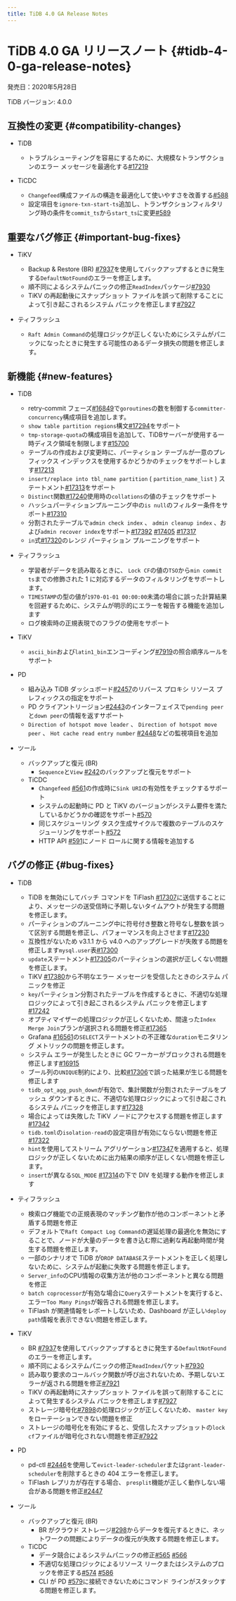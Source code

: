 ```yaml
---
title: TiDB 4.0 GA Release Notes
---
```


# TiDB 4.0 GA リリースノート {#tidb-4-0-ga-release-notes}

発売日：2020年5月28日

TiDB バージョン: 4.0.0

## 互換性の変更 {#compatibility-changes}

-   TiDB
    -   トラブルシューティングを容易にするために、大規模なトランザクションのエラー メッセージを最適化する[#17219](https://github.com/pingcap/tidb/pull/17219)

-   TiCDC
    -   `Changefeed`構成ファイルの構造を最適化して使いやすさを改善する[#588](https://github.com/pingcap/tiflow/pull/588)
    -   設定項目を`ignore-txn-start-ts`追加し、トランザクションフィルタリング時の条件を`commit_ts`から`start_ts`に変更[#589](https://github.com/pingcap/tiflow/pull/589)

## 重要なバグ修正 {#important-bug-fixes}

-   TiKV
    -   Backup &amp; Restore (BR) [#7937](https://github.com/tikv/tikv/pull/7937)を使用してバックアップするときに発生する`DefaultNotFound`のエラーを修正します。
    -   順不同によるシステムパニックの修正`ReadIndex`パッケージ[#7930](https://github.com/tikv/tikv/pull/7930)
    -   TiKV の再起動後にスナップショット ファイルを誤って削除することによって引き起こされるシステム パニックを修正します[#7927](https://github.com/tikv/tikv/pull/7927)

-   ティフラッシュ
    -   `Raft Admin Command`の処理ロジックが正しくないためにシステムがパニックになったときに発生する可能性のあるデータ損失の問題を修正します。

## 新機能 {#new-features}

-   TiDB
    -   retry-commit フェーズ[#16849](https://github.com/pingcap/tidb/pull/16849)で`goroutines`の数を制御する`committer-concurrency`構成項目を追加します。
    -   `show table partition regions`構文[#17294](https://github.com/pingcap/tidb/pull/17294)をサポート
    -   `tmp-storage-quota`の構成項目を追加して、TiDBサーバーが使用する一時ディスク領域を制限します[#15700](https://github.com/pingcap/tidb/pull/15700)
    -   テーブルの作成および変更時に、パーティション テーブルが一意のプレフィックス インデックスを使用するかどうかのチェックをサポートします[#17213](https://github.com/pingcap/tidb/pull/17213)
    -   `insert/replace into tbl_name partition` ( `partition_name_list` ) ステートメント[#17313](https://github.com/pingcap/tidb/pull/17313)をサポート
    -   `Distinct`関数[#17240](https://github.com/pingcap/tidb/pull/17240)使用時の`collations`の値のチェックをサポート
    -   ハッシュパーティションプルーニング中の`is null`のフィルター条件をサポート[#17310](https://github.com/pingcap/tidb/pull/17310)
    -   分割されたテーブルで`admin check index` 、 `admin cleanup index` 、および`admin recover index`をサポート[#17392](https://github.com/pingcap/tidb/pull/17392) [#17405](https://github.com/pingcap/tidb/pull/17405) [#17317](https://github.com/pingcap/tidb/pull/17317)
    -   `in`式[#17320](https://github.com/pingcap/tidb/pull/17320)のレンジ パーティション プルーニングをサポート

-   ティフラッシュ
    -   学習者がデータを読み取るときに、 `Lock CF`の値の`TSO`から`min commit ts`までの修飾された 1 に対応するデータのフィルタリングをサポートします。
    -   `TIMESTAMP`の型の値が`1970-01-01 00:00:00`未満の場合に誤った計算結果を回避するために、システムが明示的にエラーを報告する機能を追加します
    -   ログ検索時の正規表現でのフラグの使用をサポート

-   TiKV
    -   `ascii_bin`および`latin1_bin`エンコーディング[#7919](https://github.com/tikv/tikv/pull/7919)の照合順序ルールをサポート

-   PD
    -   組み込み TiDB ダッシュボード[#2457](https://github.com/pingcap/pd/pull/2457)のリバース プロキシ リソース プレフィックスの指定をサポート
    -   PD クライアントリージョン[#2443](https://github.com/pingcap/pd/pull/2443)のインターフェイスで`pending peer`と`down peer`の情報を返すサポート
    -   `Direction of hotspot move leader` 、 `Direction of hotspot move peer` 、 `Hot cache read entry number` [#2448](https://github.com/pingcap/pd/pull/2448)などの監視項目を追加

-   ツール
    -   バックアップと復元 (BR)
        -   `Sequence`と`View` [#242](https://github.com/pingcap/br/pull/242)のバックアップと復元をサポート
    -   TiCDC
        -   `Changefeed` [#561](https://github.com/pingcap/tiflow/pull/561)の作成時に`Sink URI`の有効性をチェックするサポート
        -   システムの起動時に PD と TiKV のバージョンがシステム要件を満たしているかどうかの確認をサポート[#570](https://github.com/pingcap/tiflow/pull/570)
        -   同じスケジューリング タスク生成サイクルで複数のテーブルのスケジューリングをサポート[#572](https://github.com/pingcap/tiflow/pull/572)
        -   HTTP API [#591](https://github.com/pingcap/tiflow/pull/591)にノード ロールに関する情報を追加する

## バグの修正 {#bug-fixes}

-   TiDB

    -   TiDB を無効にしてバッチ コマンドを TiFlash [#17307](https://github.com/pingcap/tidb/pull/17307)に送信することにより、メッセージの送受信時に予期しないタイムアウトが発生する問題を修正します。
    -   パーティションのプルーニング中に符号付き整数と符号なし整数を誤って区別する問題を修正し、パフォーマンスを向上させます[#17230](https://github.com/pingcap/tidb/pull/17230)
    -   互換性がないため v3.1.1 から v4.0 へのアップグレードが失敗する問題を修正します`mysql.user`表[#17300](https://github.com/pingcap/tidb/pull/17300)
    -   `update`ステートメント[#17305](https://github.com/pingcap/tidb/pull/17305)のパーティションの選択が正しくない問題を修正します。
    -   TiKV [#17380](https://github.com/pingcap/tidb/pull/17380)から不明なエラー メッセージを受信したときのシステム パニックを修正
    -   `key`パーティション分割されたテーブルを作成するときに、不適切な処理ロジックによって引き起こされるシステム パニックを修正します[#17242](https://github.com/pingcap/tidb/pull/17242)
    -   オプティマイザーの処理ロジックが正しくないため、間違った`Index Merge Join`プランが選択される問題を修正[#17365](https://github.com/pingcap/tidb/pull/17365)
    -   Grafana [#16561](https://github.com/pingcap/tidb/pull/16561)の`SELECT`ステートメントの不正確な`duration`モニタリング メトリックの問題を修正します。
    -   システム エラーが発生したときに GC ワーカーがブロックされる問題を修正します[#16915](https://github.com/pingcap/tidb/pull/16915)
    -   ブール列の`UNIQUE`制約により、比較[#17306](https://github.com/pingcap/tidb/pull/17306)で誤った結果が生じる問題を修正します
    -   `tidb_opt_agg_push_down`が有効で、集計関数が分割されたテーブルをプッシュ ダウンするときに、不適切な処理ロジックによって引き起こされるシステム パニックを修正します[#17328](https://github.com/pingcap/tidb/pull/17328)
    -   場合によっては失敗した TiKV ノードにアクセスする問題を修正します[#17342](https://github.com/pingcap/tidb/pull/17342)
    -   `tidb.toml`の`isolation-read`の設定項目が有効にならない問題を修正[#17322](https://github.com/pingcap/tidb/pull/17322)
    -   `hint`を使用してストリーム アグリゲーション[#17347](https://github.com/pingcap/tidb/pull/17347)を適用すると、処理ロジックが正しくないために出力結果の順序が正しくない問題を修正します。
    -   `insert`が異なる`SQL_MODE` [#17314](https://github.com/pingcap/tidb/pull/17314)の下で DIV を処理する動作を修正します

-   ティフラッシュ

    -   検索ログ機能での正規表現のマッチング動作が他のコンポーネントと矛盾する問題を修正
    -   デフォルトで`Raft Compact Log Command`の遅延処理の最適化を無効にすることで、ノードが大量のデータを書き込む際に過剰な再起動時間が発生する問題を修正します。
    -   一部のシナリオで TiDB が`DROP DATABASE`ステートメントを正しく処理しないために、システムが起動に失敗する問題を修正します。
    -   `Server_info`のCPU情報の収集方法が他のコンポーネントと異なる問題を修正
    -   `batch coprocessor`が有効な場合に`Query`ステートメントを実行すると、エラー`Too Many Pings`が報告される問題を修正します。
    -   TiFlash が関連情報をレポートしないため、Dashboard が正しい`deploy path`情報を表示できない問題を修正します。

-   TiKV

    -   BR [#7937](https://github.com/tikv/tikv/pull/7937)を使用してバックアップするときに発生する`DefaultNotFound`のエラーを修正します。
    -   順不同によるシステムパニックの修正`ReadIndex`パケット[#7930](https://github.com/tikv/tikv/pull/7930)
    -   読み取り要求のコールバック関数が呼び出されないため、予期しないエラーが返される問題を修正[#7921](https://github.com/tikv/tikv/pull/7921)
    -   TiKV の再起動時にスナップショット ファイルを誤って削除することによって発生するシステム パニックを修正します[#7927](https://github.com/tikv/tikv/pull/7927)
    -   ストレージ暗号化[#7898](https://github.com/tikv/tikv/pull/7898)の処理ロジックが正しくないため、 `master key`をローテーションできない問題を修正
    -   ストレージの暗号化を有効にすると、受信したスナップショットの`lock cf`ファイルが暗号化されない問題を修正[#7922](https://github.com/tikv/tikv/pull/7922)

-   PD

    -   pd-ctl [#2446](https://github.com/pingcap/pd/pull/2446)を使用して`evict-leader-scheduler`または`grant-leader-scheduler`を削除するときの 404 エラーを修正します。
    -   TiFlash レプリカが存在する場合、 `presplit`機能が正しく動作しない場合がある問題を修正[#2447](https://github.com/pingcap/pd/pull/2447)

-   ツール

    -   バックアップと復元 (BR)
        -   BR がクラウド ストレージ[#298](https://github.com/pingcap/br/pull/298)からデータを復元するときに、ネットワークの問題によりデータの復元が失敗する問題を修正します。
    -   TiCDC
        -   データ競合によるシステムパニックの修正[#565](https://github.com/pingcap/tiflow/pull/565) [#566](https://github.com/pingcap/tiflow/pull/566)
        -   不適切な処理ロジックによるリソース リークまたはシステムのブロックを修正する[#574](https://github.com/pingcap/tiflow/pull/574) [#586](https://github.com/pingcap/tiflow/pull/586)
        -   CLI が PD [#579](https://github.com/pingcap/tiflow/pull/579)に接続できないためにコマンド ラインがスタックする問題を修正します。
